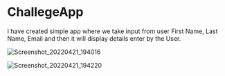 # ChallegeApp


I have created simple app where we take input from user First Name, Last Name, Email and then it will display details enter by the User.

![Screenshot_20220421_194016](https://user-images.githubusercontent.com/99519375/164476859-dc853132-ebef-4aef-9ab9-c6917adb677b.png)


![Screenshot_20220421_194220](https://user-images.githubusercontent.com/99519375/164477134-95bf19c2-513b-4ded-b867-52cee736d19e.png)
